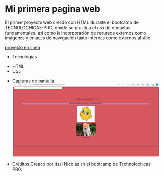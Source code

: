 # Mi primera pagina web

El primer proyecto web creado con HTML durante el bootcamp de TECNOLOCHICAS-PRO, donde se practica el uso de etiquetas fundamentales, así como la incorporación de recursos externos como imágenes y enlaces de navegación tanto internos como externos al sitio.

[proyecto en linea ](https://primerwebprincipiante.netlify.app/)

- Tecnologías
 
* HTML
* CSS


- Capturas de pantalla 
![Sección Yo](assets/th.png)

- Créditos
Creado por Itzel Nicolás en el bootcamp de Technolochicas PRO.
